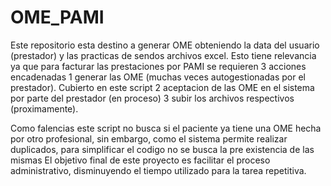 # OME_PAMI
Este repositorio esta destino a generar OME obteniendo la data del usuario (prestador) y las practicas de sendos archivos excel.
Esto tiene relevancia ya que para facturar las prestaciones por PAMI se requieren 3 acciones encadenadas
1 generar las OME (muchas veces autogestionadas por el prestador). Cubierto en este script
2 aceptacion de las OME en el sistema por parte del prestador (en proceso)
3 subir los archivos respectivos (proximamente).

Como falencias este script no busca si el paciente ya tiene una OME hecha por otro profesional, sin embargo, como el sistema permite realizar duplicados, para simplificar el codigo no se busca la pre existencia de las mismas
El objetivo  final de este proyecto es facilitar el proceso administrativo, disminuyendo el tiempo utilizado para la tarea repetitiva.
